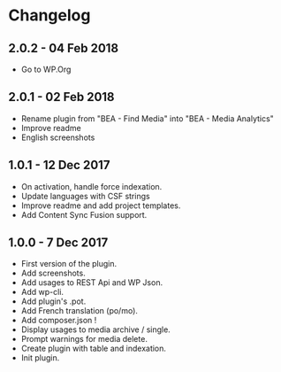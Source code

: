 # Changelog ##

## 2.0.2 - 04 Feb 2018
* Go to WP.Org

## 2.0.1 - 02 Feb 2018
* Rename plugin from "BEA - Find Media" into "BEA - Media Analytics"
* Improve readme
* English screenshots

## 1.0.1 - 12 Dec 2017
* On activation, handle force indexation.
* Update languages with CSF strings
* Improve readme and add project templates.
* Add Content Sync Fusion support.

## 1.0.0 - 7 Dec 2017
* First version of the plugin.
* Add screenshots.
* Add usages to REST Api and WP Json.
* Add wp-cli.
* Add plugin's .pot.
* Add French translation (po/mo).
* Add composer.json !
* Display usages to media archive / single.
* Prompt warnings for media delete.
* Create plugin with table and indexation.
* Init plugin.
